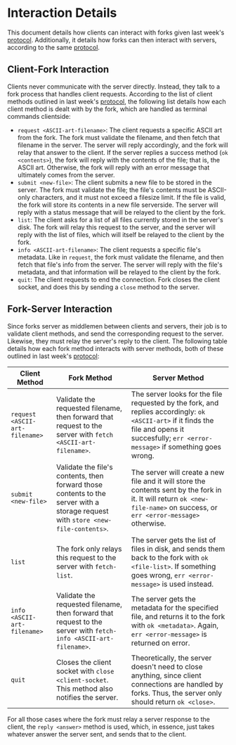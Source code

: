 # Interaction Details

This document details how clients can interact with forks given last week's [protocol](../01:20250812/protocol.md). Additionally, it details how forks can then interact with servers, according to the same [protocol](../01:20250812/protocol.md).

## Client-Fork Interaction

Clients never communicate with the server directly. Instead, they talk to a fork process that handles client requests. According to the list of client methods outlined in last week's [protocol](../01:20250812/protocol.md), the following list details how each client method is dealt with by the fork, which are handled as terminal commands clientside:

- `request <ASCII-art-filename>`: The client requests a specific ASCII art from the fork. The fork must validate the filename, and then fetch that filename in the server. The server will reply accordingly, and the fork will relay that answer to the client. If the server replies a success method (`ok <contents>`), the fork will reply with the contents of the file; that is, the ASCII art. Otherwise, the fork will reply with an error message that ultimately comes from the server.
- `submit <new-file>`: The client submits a new file to be stored in the server. The fork must validate the file; the file's contents must be ASCII-only characters, and it must not exceed a filesize limit. If the file is valid, the fork will store its contents in a new file serverside. The server will reply with a status message that will be relayed to the client by the fork.
- `list`: The client asks for a list of all files currently stored in the server's disk. The fork will relay this request to the server, and the server will reply with the list of files, which will itself be relayed to the client by the fork.
- `info <ASCII-art-filename>`: The client requests a specific file's metadata. Like in `request`, the fork must validate the filename, and then fetch that file's info from the server. The server will reply with the file's metadata, and that information will be relayed to the client by the fork.
- `quit`: The client requests to end the connection. Fork closes the client socket, and does this by sending a `close` method to the server.

## Fork-Server Interaction

Since forks server as middlemen between clients and servers, their job is to validate client methods, and send the corresponding request to the server. Likewise, they must relay the server's reply to the client. The following table details how each fork method interacts with server methods, both of these outlined in last week's [protocol](../01:20250812/protocol.md):

| Client Method | Fork Method | Server Method |
|---|---|---|
| `request <ASCII-art-filename>` | Validate the requested filename, then forward that request to the server with `fetch <ASCII-art-filename>`. | The server looks for the file requested by the fork, and replies accordingly: `ok <ASCII-art>` if it finds the file and opens it succesfully; `err <error-message>` if something goes wrong. |
| `submit <new-file>` | Validate the file's contents, then forward those contents to the server with a storage request with `store <new-file-contents>`. | The server will create a new file and it will store the contents sent by the fork in it. It will return `ok <new-file-name>` on success, or `err <error-message>` otherwise. |
| `list` | The fork only relays this request to the server with `fetch-list`. | The server gets the list of files in disk, and sends them back to the fork with `ok <file-list>`. If something goes wrong, `err <error-message>` is used instead. |
| `info <ASCII-art-filename>` | Validate the requested filename, then forward that request to the server with `fetch-info <ASCII-art-filename>`. | The server gets the metadata for the specified file, and returns it to the fork with `ok <metadata>`. Again, `err <error-message>` is returned on error. |
| `quit` | Closes the client socket with `close <client-socket`. This method also notifies the server. | Theoretically, the server doesn't need to close anything, since client connections are handled by forks. Thus, the server only should return `ok <close>`. |

For all those cases where the fork must relay a server response to the client, the `reply <answer>` method is used, which, in essence, just takes whatever answer the server sent, and sends that to the client.
